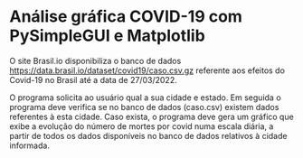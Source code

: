 # Análise gráfica COVID-19 com PySimpleGUI e Matplotlib

O site Brasil.io disponibiliza o banco de dados https://data.brasil.io/dataset/covid19/caso.csv.gz
referente aos efeitos do Covid-19 no Brasil até a data de 27/03/2022.

O programa solicita ao usuário qual a sua cidade e estado. Em seguida o programa deve verifica
se no banco de dados (caso.csv) existem dados referentes à esta cidade. Caso exista, o programa deve gera
um gráfico que exibe a evolução do número de mortes por covid numa escala diária, a partir de
todos os dados disponíveis no banco de dados relativos à cidade informada. 

